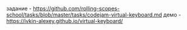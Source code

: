 задание - https://github.com/rolling-scopes-school/tasks/blob/master/tasks/codejam-virtual-keyboard.md
демо - https://ivkin-alexey.github.io/virtual-keyboard/

